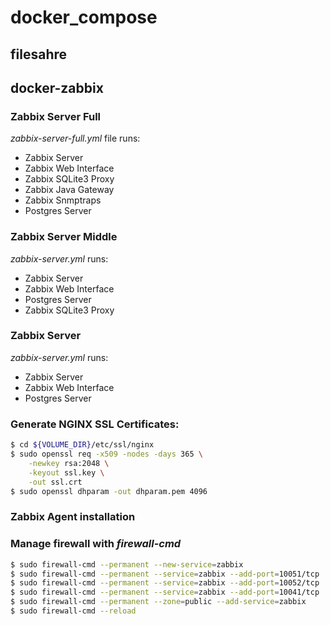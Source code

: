# docker_compose

## filesahre

## docker-zabbix

### Zabbix Server Full
_zabbix-server-full.yml_ file runs:
- Zabbix Server
- Zabbix Web Interface
- Zabbix SQLite3 Proxy
- Zabbix Java Gateway
- Zabbix Snmptraps
- Postgres Server

### Zabbix Server Middle
_zabbix-server.yml_ runs:
- Zabbix Server
- Zabbix Web Interface
- Postgres Server
- Zabbix SQLite3 Proxy

### Zabbix Server
_zabbix-server.yml_ runs:
- Zabbix Server
- Zabbix Web Interface
- Postgres Server

### Generate NGINX SSL Certificates:
```bash
$ cd ${VOLUME_DIR}/etc/ssl/nginx
$ sudo openssl req -x509 -nodes -days 365 \
    -newkey rsa:2048 \
    -keyout ssl.key \
    -out ssl.crt
$ sudo openssl dhparam -out dhparam.pem 4096
```

### Zabbix Agent installation

### Manage firewall with _firewall-cmd_
```bash
$ sudo firewall-cmd --permanent --new-service=zabbix
$ sudo firewall-cmd --permanent --service=zabbix --add-port=10051/tcp
$ sudo firewall-cmd --permanent --service=zabbix --add-port=10052/tcp
$ sudo firewall-cmd --permanent --service=zabbix --add-port=10041/tcp
$ sudo firewall-cmd --permanent --zone=public --add-service=zabbix
$ sudo firewall-cmd --reload
```
